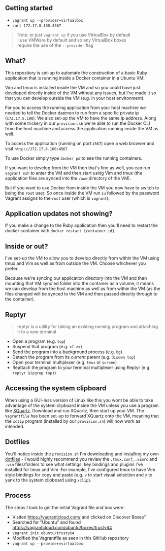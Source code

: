 ## Getting started

- `vagrant up --provider=virtualbox` 
- `curl 172.17.8.100:4567`

> Note: or just `vagrant up` if you use VirtualBox by default  
I use VMWare by default and so any VirtualBox boxes  
require the use of the `--provider` flag

## What?

This repository is set-up to automate the construction of a basic Ruby application that is running inside a Docker container in a Ubuntu VM.

Vim and tmux is installed inside the VM and so you could have just developed directly inside of the VM without any issues, but I've made it so that you can develop outside the VM (e.g. in your host environment). 

For you to access the running application from your host machine we needed to tell the Docker daemon to run from a specific private ip (`172.17.8.100`). We also set-up the VM to have the same ip address. Along with some trickery in our `provision.sh` we're able to run the Docker CLI from the host machine and access the application running inside the VM as well.

To access the application (running on port `4567`) open a web browser and visit `http://172.17.8.100:4567`

To use Docker simply type `docker ps` to see the running containers.

If you want to develop from the VM then that's fine as well, you can run `vagrant ssh` to enter the VM and then start using Vim and tmux (the application files are synced into the `/www` directory of the VM).

But if you want to use Docker from inside the VM you now have to switch to being the `root` user. So once inside the VM run `su` followed by the password Vagrant assigns to the `root` user (which is `vagrant`).

## Application updates not showing?

If you make a change to the Ruby application then you'll need to restart the docker container with `docker restart {container_id}`

## Inside or out?

I've set-up the VM to allow you to develop directly from within the VM using tmux and Vim as well as from outside the VM. Choose whichever you prefer.

Because we're syncing our application directory into the VM and then mounting that VM sync'ed folder into the container as a volume, it means we can develop from the host machine as well as from within the VM (as the files changed will be synced to the VM and then passed directly through to the container).

## Reptyr

> reptyr is a utility for taking an existing running program and attaching it to a new terminal

- Open a program (e.g. `top`)
- Suspend that program (e.g. `<C-z>`)
- Send the program into a background process (e.g. `bg`)
- Detach the program from its *current* parent (e.g. `disown top`)
- Open your terminal multiplexer (e.g. `tmux` or `screen`)
- Reattach the program to your terminal multiplexer using Reptyr (e.g. `reptyr $(pgrep top)`)

## Accessing the system clipboard

When using a GUI-less version of Linux like this you wont be able to take advantage of the system clipboard inside the VM unless you use a program like [XQuartz](http://xquartz.macosforge.org/). Download and run XQuartz, then start up your VM. The `Vagrantfile` has been set-up to forward XQuartz onto the VM, meaning that the `xclip` program (installed by our `provision.sh`) will now work as intended.

## Dotfiles

You'll notice inside the `provision.sh` I'm downloading and installing my own [dotfiles](https://github.com/Integralist/dotfiles/tree/linux) - I would highly recommend you review the `.tmux.conf`, `.vimrc` and `.vim` files/folders to see what settings, key bindings and plugins I've installed for tmux and Vim. For example, I've configured tmux to have Vim style bindings for copy and paste (e.g. `v` to start visual selection and `y` to yank to the system clipboard using `xclip`).

## Process

The steps I took to get the initial Vagrant file and box were:

- Visited https://vagrantcloud.com/ and clicked on Discover Boxes"
- Searched for "Ubuntu" and found https://vagrantcloud.com/ubuntu/boxes/trusty64
- `vagrant init ubuntu/trusty64`
- Modified the Vagrantfile as seen in this GitHub repository
- `vagrant up --provider=virtualbox`
